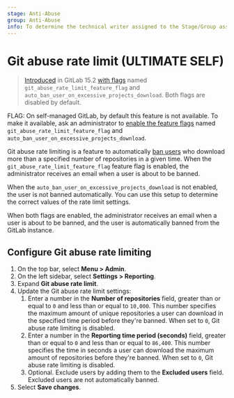 ```yaml
---
stage: Anti-Abuse
group: Anti-Abuse
info: To determine the technical writer assigned to the Stage/Group associated with this page, see https://about.gitlab.com/handbook/engineering/ux/technical-writing/#assignments
---
```


# Git abuse rate limit **(ULTIMATE SELF)**

> [Introduced](https://gitlab.com/groups/gitlab-org/-/epics/8066) in GitLab 15.2 [with flags](../../../administration/feature_flags.md) named `git_abuse_rate_limit_feature_flag` and `auto_ban_user_on_excessive_projects_download`. Both flags are disabled by default.

FLAG:
On self-managed GitLab, by default this feature is not available. To make it available, ask an administrator to [enable the feature flags](../../../administration/feature_flags.md) named `git_abuse_rate_limit_feature_flag` and `auto_ban_user_on_excessive_projects_download`.

Git abuse rate limiting is a feature to automatically [ban users](../moderate_users.md#ban-and-unban-users) who download more than a specified number of repositories in a given time. When the `git_abuse_rate_limit_feature_flag` feature flag is enabled, the administrator receives an email when a user is about to be banned.

When the `auto_ban_user_on_excessive_projects_download` is not enabled, the user is not banned automatically. You can use this setup to determine the correct values of the rate limit settings.

When both flags are enabled, the administrator receives an email when a user is about to be banned, and the user is automatically banned from the GitLab instance.

## Configure Git abuse rate limiting

1. On the top bar, select **Menu > Admin**.
1. On the left sidebar, select **Settings > Reporting**.
1. Expand **Git abuse rate limit**.
1. Update the Git abuse rate limit settings:
   1. Enter a number in the **Number of repositories** field, greater than or equal to `0` and less than or equal to `10,000`. This number specifies the maximum amount of unique repositories a user can download in the specified time period before they're banned. When set to `0`, Git abuse rate limiting is disabled.
   1. Enter a number in the **Reporting time period (seconds)** field, greater than or equal to `0` and less than or equal to `86,400`. This number specifies the time in seconds a user can download the maximum amount of repositories before they're banned. When set to `0`, Git abuse rate limiting is disabled.
   1. Optional. Exclude users by adding them to the **Excluded users** field. Excluded users are not automatically banned.
1. Select **Save changes**.
